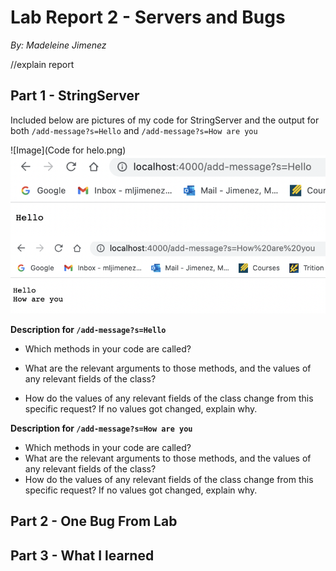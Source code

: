 # Lab Report 2 - Servers and Bugs
*By: Madeleine Jimenez*

//explain report

## Part 1 - StringServer

Included below are pictures of my code for StringServer and the output for both `/add-message?s=Hello` and `/add-message?s=How are you`

![Image](Code for helo.png)
![Image](hello_howareyou_pic.png)

**Description for `/add-message?s=Hello`**
* Which methods in your code are called?
    
* What are the relevant arguments to those methods, and the values of any relevant fields of the class?
* How do the values of any relevant fields of the class change from this specific request? If no values got changed, explain why.

**Description for `/add-message?s=How are you`**
* Which methods in your code are called?
* What are the relevant arguments to those methods, and the values of any relevant fields of the class?
* How do the values of any relevant fields of the class change from this specific request? If no values got changed, explain why.


## Part 2 - One Bug From Lab







## Part 3 - What I learned 






















